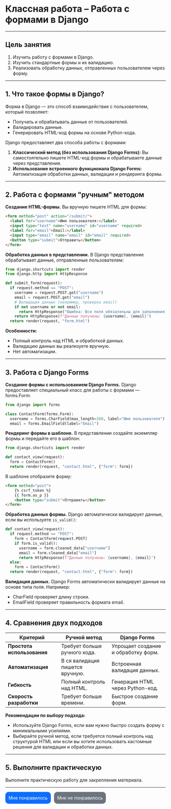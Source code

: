 # Классная работа – Работа с формами в Django

---

## Цель занятия

1. Изучить работу с формами в Django.
2. Изучить стандартные формы и их валидацию.
3. Реализовать обработку данных, отправленных пользователем через форму.

---


## **1. Что такое формы в Django?**

Форма в Django — это способ взаимодействия с пользователем, который позволяет:

- Получать и обрабатывать данные от пользователей.
- Валидировать данные.
- Генерировать HTML-код формы на основе Python-кода.

Django предоставляет два способа работы с формами:

1. **Классический метод (без использования Django Forms):** Вы самостоятельно пишете HTML-код формы и обрабатываете данные через представления.
2. **Использование встроенного функционала Django Forms:** Автоматизация обработки данных, валидации и рендеринга формы.
---

## **2. Работа с формами "ручным" методом**

**Создание HTML-формы.** Вы вручную пишете HTML для формы:

```html
<form method="post" action="/submit/">
  <label for="username">Имя пользователя:</label>
  <input type="text" name="username" id="username" required>
  <label for="email">Email:</label>
  <input type="email" name="email" id="email" required>
  <button type="submit">Отправить</button>
</form>
```

**Обработка данных в представлении.** В Django представление обрабатывает данные, отправленные пользователем:

```python
from django.shortcuts import render
from django.http import HttpResponse

def submit_form(request):
  if request.method == "POST":
    username = request.POST.get("username")
    email = request.POST.get("email")
    # Валидация данных (например, проверка email)
    if not username or not email:
      return HttpResponse("Ошибка: Все поля обязательны для заполнения.")
    return HttpResponse(f"Данные получены: {username}, {email}")
  return render(request, "form.html")
```

**Особенности:**
- Полный контроль над HTML и обработкой данных.
- Валидацию данных вы реализуете вручную.
- Нет автоматизации.
---

## **3. Работа с Django Forms**

**Создание формы с использованием Django Forms.** Django предоставляет специальный класс для работы с формами — forms.Form:

```python
from django import forms

class ContactForm(forms.Form):
  username = forms.CharField(max_length=100, label="Имя пользователя")
  email = forms.EmailField(label="Email")
```

**Рендеринг формы в шаблоне.** В представлении создайте экземпляр формы и передайте его в шаблон:

```python
from django.shortcuts import render

def contact_view(request):
  form = ContactForm()
  return render(request, "contact.html", {"form": form})
```

В шаблоне отобразите форму:

```html
<form method="post">
    {% csrf_token %}
    {{ form.as_p }}
    <button type="submit">Отправить</button>
</form>
```

**Обработка данных формы.** Django автоматически валидирует данные, если вы используете `is_valid()`:

```python
def contact_view(request):
  if request.method == "POST":
    form = ContactForm(request.POST)
    if form.is_valid():
      username = form.cleaned_data["username"]
      email = form.cleaned_data["email"]
      return HttpResponse(f"Данные получены: {username}, {email}")
  else:
    form = ContactForm()
  return render(request, "contact.html", {"form": form})
```

**Валидация данных.** Django Forms автоматически валидирует данные на основе типа поля. Например:

- CharField проверяет длину строки.
- EmailField проверяет правильность формата email.

---

## 4. Сравнения двух подходов

| **Критерий**               | **Ручной метод**                | **Django Forms**                    |
|----------------------------|---------------------------------|-------------------------------------|
| **Простота использования** | Требует больше ручного кода.    | Упрощает создание и обработку форм. |
| **Автоматизация**          | В ся валидация пишется вручную. | Встроенная валидация данных.        |
| **Гибкость**               | Полный контроль над HTML.       | Генерация HTML через Python-код.    |
| **Скорость разработки**    | Требует больше времени.         | Быстрое создание форм.              |

**Рекомендации по выбору подхода:**

- Используйте Django Forms, если вам нужно быстро создать форму с минимальными усилиями.
- Выбирайте ручной метод, если требуется полный контроль над структурой HTML или если вы хотите использовать кастомные решения для валидации и обработки данных.

---

## 5. Выполните практическую

Выполните практическую работу для закрепления материала.

---

<div style="display: flex; padding-bottom: 40px; gap: 10px;">
  <a style="
    display: block;
    text-decoration: none;
    color: white;
    padding: 10px;
    border-radius: 10px;
    background: #0d6efd;" href="https://forms.gle/224CibgUdUJPbi6u9">Мне понравилось</a>
  <a style="
    display: block;
    text-decoration: none;
    color: white;
    padding: 10px;
    border-radius: 10px;
    background: #6c757d;" href="https://forms.gle/224CibgUdUJPbi6u9">Мне не понравилось</a>
</div>

